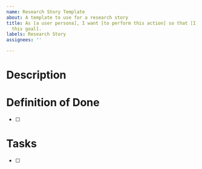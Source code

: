 ```yaml
---
name: Research Story Template
about: A template to use for a research story
title: As [a user persona], I want [to perform this action] so that [I can accomplish
  this goal].
labels: Research Story
assignees: ''

---
```


# Description


# Definition of Done

- [ ]

# Tasks

- [ ]
